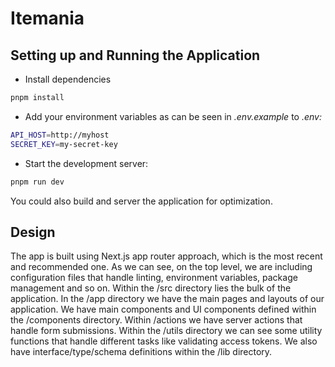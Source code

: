 # Itemania

## Setting up and Running the Application

- Install dependencies

```bash
pnpm install
```

- Add your environment variables as can be seen in *.env.example* to *.env:*

```bash
API_HOST=http://myhost
SECRET_KEY=my-secret-key
```

- Start the development server:

```bash
pnpm run dev
```

You could also build and server the application for optimization.

## Design

The app is built using Next.js app router approach, which is the most recent and recommended one. As we can see, on the top level, we are including configuration files that handle linting, environment variables, package management and so on. Within the /src directory lies the bulk of the application. In the /app directory we have the main pages and layouts of our application. We have main components and UI components defined within the /components directory. Within /actions we have server actions that handle form submissions. Within the /utils directory we can see some utility functions that handle different tasks like validating access tokens. We also have interface/type/schema definitions within the /lib directory.

